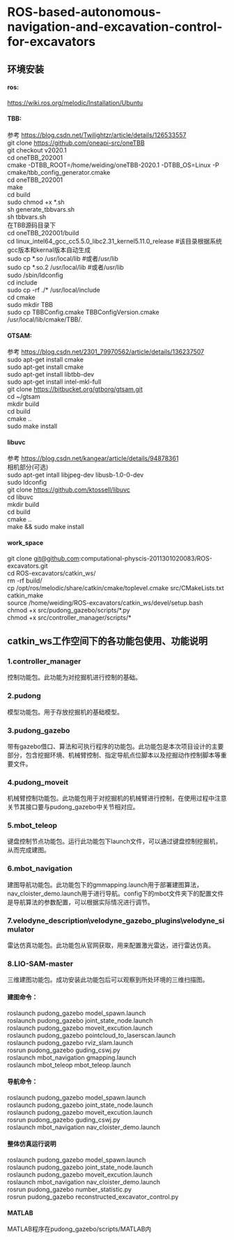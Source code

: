 # ROS-based-autonomous-navigation-and-excavation-control-for-excavators  
## 环境安装
#### ros: 
https://wiki.ros.org/melodic/Installation/Ubuntu   
#### TBB:
参考 https://blog.csdn.net/Twilightzr/article/details/126533557   
git clone https://github.com/oneapi-src/oneTBB  
git checkout v2020.1  
cd oneTBB_202001  
cmake -DTBB_ROOT=/home/weiding/oneTBB-2020.1 -DTBB_OS=Linux -P cmake/tbb_config_generator.cmake  
cd oneTBB_202001  
make  
cd build  
sudo chmod +x \*.sh  
sh generate_tbbvars.sh  
sh tbbvars.sh  
在TBB源码目录下  
cd oneTBB_202001/build  
cd linux_intel64_gcc_cc5.5.0_libc2.31_kernel5.11.0_release #该目录根据系统gcc版本和kernal版本自动生成  
sudo cp \*.so /usr/local/lib #或者/usr/lib  
sudo cp \*.so.2 /usr/local/lib #或者/usr/lib  
sudo /sbin/ldconfig  
cd include  
sudo cp -rf ./\* /usr/local/include  
cd cmake  
sudo mkdir TBB  
sudo cp TBBConfig.cmake  TBBConfigVersion.cmake /usr/local/lib/cmake/TBB/.  
#### GTSAM:
参考  https://blog.csdn.net/2301_79970562/article/details/136237507  
sudo apt-get install cmake  
sudo apt-get install cmake  
sudo apt-get install libtbb-dev  
sudo apt-get install intel-mkl-full  
git clone https://bitbucket.org/gtborg/gtsam.git  
cd ~/gtsam   
mkdir build  
cd build  
cmake ..  
sudo  make install  
#### libuvc
参考 https://blog.csdn.net/kangear/article/details/94878361  
相机部分(可选)  
sudo apt-get intall libjpeg-dev libusb-1.0-0-dev  
sudo ldconfig  
git clone https://github.com/ktossell/libuvc  
cd libuvc  
mkdir build  
cd build  
cmake ..  
make && sudo make install  
#### work_space
git clone git@github.com:computational-physcis-2011301020083/ROS-excavators.git  
cd ROS-excavators/catkin_ws/  
rm -rf build/  
cp  /opt/ros/melodic/share/catkin/cmake/toplevel.cmake src/CMakeLists.txt  
catkin_make  
source /home/weiding/ROS-excavators/catkin_ws/devel/setup.bash  
chmod +x src/pudong_gazebo/scripts/\*.py  
chmod +x src/controller_manager/scripts/\*  
## catkin_ws工作空间下的各功能包使用、功能说明
### 1.controller_manager
控制功能包。此功能为对挖掘机进行控制的基础。  
### 2.pudong
模型功能包。用于存放挖掘机的基础模型。  
### 3.pudong_gazebo
带有gazebo借口、算法和可执行程序的功能包。此功能包是本次项目设计的主要部分，包含挖掘环境、机械臂控制、指定导航点位脚本以及挖掘动作控制脚本等重要文件。  
### 4.pudong_moveit
机械臂控制功能包。此功能包用于对挖掘机的机械臂进行控制，在使用过程中注意关节其接口要与pudong_gazebo中关节相对应。  
### 5.mbot_teleop
键盘控制节点功能包。运行此功能包下launch文件，可以通过键盘控制挖掘机，从而完成建图。  
### 6.mbot_navigation
建图导航功能包。此功能包下的gmmapping.launch用于部署建图算法，nav_cloister_demo.launch用于进行导航。config下的mbot文件夹下的配置文件是导航算法的参数配置，可以根据实际情况进行调节。  
### 7.velodyne_description\velodyne_gazebo_plugins\velodyne_simulator
雷达仿真功能包。此功能包从官网获取，用来配置激光雷达，进行雷达仿真。  
### 8.LIO-SAM-master
三维建图功能包。成功安装此功能包后可以观察到所处环境的三维扫描图。  
#### 建图命令：  
roslaunch pudong_gazebo model_spawn.launch  
roslaunch pudong_gazebo joint_state_node.launch  
roslaunch pudong_gazebo moveit_excution.launch  
roslaunch pudong_gazebo pointcloud_to_laserscan.launch  
roslaunch pudong_gazebo rviz_slam.launch  
rosrun pudong_gazebo guding_cswj.py  
roslaunch mbot_navigation gmapping.launch  
roslaunch mbot_teleop mbot_teleop.launch  
#### 导航命令：  
roslaunch pudong_gazebo model_spawn.launch   
roslaunch pudong_gazebo joint_state_node.launch  
roslaunch pudong_gazebo moveit_excution.launch  
rosrun pudong_gazebo guding_cswj.py  
roslaunch mbot_navigation nav_cloister_demo.launch  
#### 整体仿真运行说明  
roslaunch pudong_gazebo model_spawn.launch   
roslaunch pudong_gazebo joint_state_node.launch  
roslaunch pudong_gazebo moveit_excution.launch  
roslaunch mbot_navigation nav_cloister_demo.launch  
rosrun pudong_gazebo number_statistic.py  
rosrun pudong_gazebo reconstructed_excavator_control.py  
#### MATLAB  
MATLAB程序在pudong_gazebo/scripts/MATLAB内  
